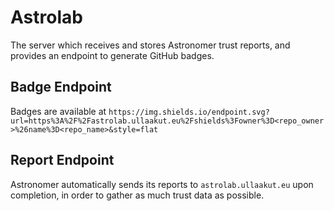 # Astrolab

The server which receives and stores Astronomer trust reports, and provides an endpoint to generate GitHub badges.

## Badge Endpoint

Badges are available at `https://img.shields.io/endpoint.svg?url=https%3A%2F%2Fastrolab.ullaakut.eu%2Fshields%3Fowner%3D<repo_owner>%26name%3D<repo_name>&style=flat`

## Report Endpoint

Astronomer automatically sends its reports to `astrolab.ullaakut.eu` upon completion, in order to gather as much trust data as possible.
